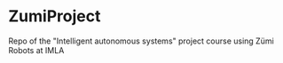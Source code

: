 # ZumiProject
Repo of the "Intelligent autonomous systems" project course using Zümi Robots at IMLA
